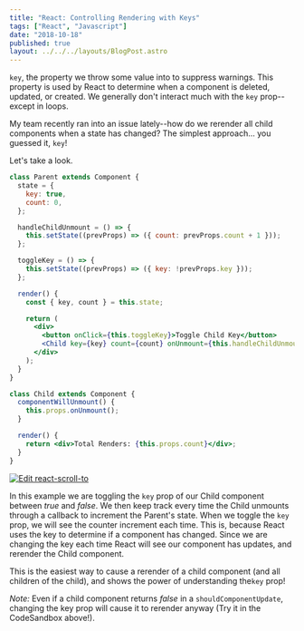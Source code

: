 ```yaml
---
title: "React: Controlling Rendering with Keys"
tags: ["React", "Javascript"]
date: "2018-10-18"
published: true
layout: ../../../layouts/BlogPost.astro
---
```


`key`, the property we throw some value into to suppress warnings. This property is used by React to determine when a component is deleted, updated, or created. We generally don't interact much with the `key` prop--except in loops.

My team recently ran into an issue lately--how do we rerender all child components when a state has changed? The simplest approach... you guessed it, `key`!

Let's take a look.

```jsx
class Parent extends Component {
  state = {
    key: true,
    count: 0,
  };

  handleChildUnmount = () => {
    this.setState((prevProps) => ({ count: prevProps.count + 1 }));
  };

  toggleKey = () => {
    this.setState((prevProps) => ({ key: !prevProps.key }));
  };

  render() {
    const { key, count } = this.state;

    return (
      <div>
        <button onClick={this.toggleKey}>Toggle Child Key</button>
        <Child key={key} count={count} onUnmount={this.handleChildUnmount} />
      </div>
    );
  }
}

class Child extends Component {
  componentWillUnmount() {
    this.props.onUnmount();
  }

  render() {
    return <div>Total Renders: {this.props.count}</div>;
  }
}
```

[![Edit react-scroll-to](https://codesandbox.io/static/img/play-codesandbox.svg)](https://codesandbox.io/s/48zl4zoyv0)

In this example we are toggling the `key` prop of our Child component between _true_ and _false_. We then keep track every time the Child unmounts through a callback to increment the Parent's state. When we toggle the `key` prop, we will see the counter increment each time. This is, because React uses the key to determine if a component has changed. Since we are changing the key each time React will see our component has updates, and rerender the Child component.

This is the easiest way to cause a rerender of a child component (and all children of the child), and shows the power of understanding the`key` prop!

_Note:_ Even if a child component returns _false_ in a `shouldComponentUpdate`, changing the key prop will cause it to rerender anyway (Try it in the CodeSandbox above!).
